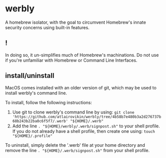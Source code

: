 # werbly
A homebrew isolator, with the goal to circumvent Homebrew's innate security concerns using built-in features.

## !
In doing so, it un-simplifies much of Homebrew's machinations. Do not use if you're unfamiliar with Homebrew or Command Line Interfaces.


## install/uninstall
MacOS comes installed with an older version of git, which may be used to install werbly's command line.

To install, follow the following instructions:
1. Use git to clone werbly's command line by using:
   `git clone 'https://github.com/atlairovikin/werbly/tree/4b58b7e480b3a2d276737b68b243b22ba0c6f5f7/.werb' "${HOME}/.werb"`
3. Add the line
   `. "${HOME}/werbly/.werb/signpost.sh"`
   to your shell profile. If you do not already have a shell profile, then create one using:
   `touch "${HOME}/.profile"`

To uninstall, simply delete the '.werb' file at your home directory and remove the line `. "${HOME}/.werb/signpost.sh"` from your shell profile.
